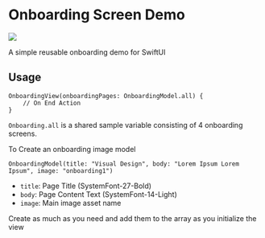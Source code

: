 # Onboarding Screen Demo
![](https://i.imgur.com/a2jZEdc.jpg)

A simple reusable onboarding demo for SwiftUI

## Usage
```
OnboardingView(onboardingPages: OnboardingModel.all) {
    // On End Action
}
```
`Onboarding.all` is a shared sample variable consisting of 4 onboarding screens.

To Create an onboarding image model
```
OnboardingModel(title: "Visual Design", body: "Lorem Ipsum Lorem Ipsum", image: "onboarding1")
```
- `title`: Page Title (SystemFont-27-Bold)
- `body`: Page Content Text (SystemFont-14-Light)
- `image`: Main image asset name

Create as much as you need and add them to the array as you initialize the view
